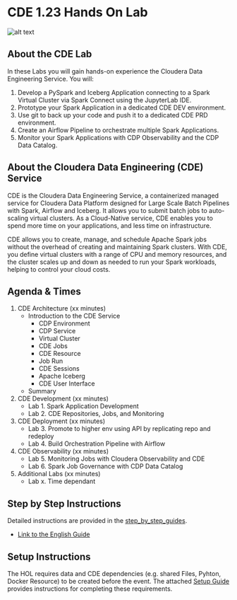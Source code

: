 # CDE 1.23 Hands On Lab

![alt text](/img/new-ref-arch.png)

## About the CDE Lab

In these Labs you will gain hands-on experience the Cloudera Data Engineering Service. You will:

1. Develop a PySpark and Iceberg Application connecting to a Spark Virtual Cluster via Spark Connect using the JupyterLab IDE.
2. Prototype your Spark Application in a dedicated CDE DEV environment.
3. Use git to back up your code and push it to a dedicated CDE PRD environment.
4. Create an Airflow Pipeline to orchestrate multiple Spark Applications.
5. Monitor your Spark Applications with CDP Observability and the CDP Data Catalog.

## About the Cloudera Data Engineering (CDE) Service

CDE is the Cloudera Data Engineering Service, a containerized managed service for Cloudera Data Platform designed for Large Scale Batch Pipelines with Spark, Airflow and Iceberg. It allows you to submit batch jobs to auto-scaling virtual clusters. As a Cloud-Native service, CDE enables you to spend more time on your applications, and less time on infrastructure.

CDE allows you to create, manage, and schedule Apache Spark jobs without the overhead of creating and maintaining Spark clusters. With CDE, you define virtual clusters with a range of CPU and memory resources, and the cluster scales up and down as needed to run your Spark workloads, helping to control your cloud costs.

## Agenda & Times

1. CDE Architecture (xx minutes)
    * Introduction to the CDE Service
      * CDP Environment
      * CDP Service
      * Virtual Cluster
      * CDE Jobs
      * CDE Resource
      * Job Run
      * CDE Sessions
      * Apache Iceberg
      * CDE User Interface
    * Summary
2. CDE Development (xx minutes)
    * Lab 1. Spark Application Development
    * Lab 2. CDE Repositories, Jobs, and Monitoring
3. CDE Deployment (xx minutes)
    * Lab 3. Promote to higher env using API by replicating repo and redeploy
    * Lab 4. Build Orchestration Pipeline with Airflow
4. CDE Observability (xx minutes)
    * Lab 5. Monitoring Jobs with Cloudera Observability and CDE
    * Lab 6. Spark Job Governance with CDP Data Catalog
5. Additional Labs (xx minutes)
    * Lab x. Time dependant

## Step by Step Instructions

Detailed instructions are provided in the [step_by_step_guides](https://github.com/richard-vh/CDE_123_HandsOnLab/tree/main/step_by_step_guides/english).

* [Link to the English Guide](https://github.com/richard-vh/CDE_123_HandsOnLab/tree/main/step_by_step_guides/english)

## Setup Instructions

The HOL requires data and CDE dependencies (e.g. shared Files, Pyhton, Docker Resource) to be created before the event. The attached [Setup Guide](https://github.com/richard-vh/CDE_123_HOL/blob/main/setup/README.md) provides instructions for completing these requirements.
